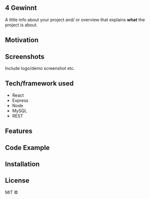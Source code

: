 ## 4 Gewinnt
A little info about your project and/ or overview that explains **what** the project is about.

## Motivation

## Screenshots
Include logo/demo screenshot etc.

## Tech/framework used
- React
- Express
- Node
- MySQL
- REST

## Features

## Code Example


## Installation


## License

MIT © 
